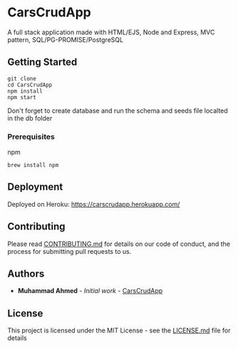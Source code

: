 # CarsCrudApp
A full stack application made with HTML/EJS, Node and Express, MVC pattern, SQL/PG-PROMISE/PostgreSQL

## Getting Started
```
git clone
cd CarsCrudApp
npm install
npm start
```
Don't forget to create database and run the schema and seeds file localted in the db folder

### Prerequisites
npm
```
brew install npm
```

## Deployment
Deployed on Heroku:
https://carscrudapp.herokuapp.com/

## Contributing

Please read [CONTRIBUTING.md](https://github.com/ahmede7th/CarsCrudApp/blob/master/contributors/CONTRIBUTING.md) for details on our code of conduct, and the process for submitting pull requests to us.


## Authors

* **Muhammad Ahmed** - *Initial work* - [CarsCrudApp](https://github.com/ahmede7th/CarsCrudApp)

## License
This project is licensed under the MIT License - see the [LICENSE.md](LICENSE.md) file for details
